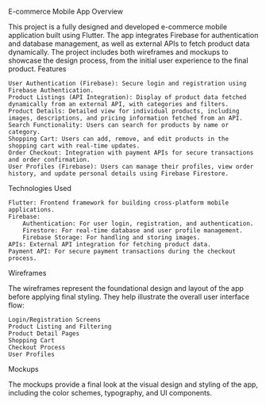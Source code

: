 E-commerce Mobile App
Overview

This project is a fully designed and developed e-commerce mobile application built using Flutter. The app integrates Firebase for authentication and database management, as well as external APIs to fetch product data dynamically. The project includes both wireframes and mockups to showcase the design process, from the initial user experience to the final product.
Features

    User Authentication (Firebase): Secure login and registration using Firebase Authentication.
    Product Listings (API Integration): Display of product data fetched dynamically from an external API, with categories and filters.
    Product Details: Detailed view for individual products, including images, descriptions, and pricing information fetched from an API.
    Search Functionality: Users can search for products by name or category.
    Shopping Cart: Users can add, remove, and edit products in the shopping cart with real-time updates.
    Order Checkout: Integration with payment APIs for secure transactions and order confirmation.
    User Profiles (Firebase): Users can manage their profiles, view order history, and update personal details using Firebase Firestore.

Technologies Used

    Flutter: Frontend framework for building cross-platform mobile applications.
    Firebase:
        Authentication: For user login, registration, and authentication.
        Firestore: For real-time database and user profile management.
        Firebase Storage: For handling and storing images.
    APIs: External API integration for fetching product data.
    Payment API: For secure payment transactions during the checkout process.

Wireframes

The wireframes represent the foundational design and layout of the app before applying final styling. They help illustrate the overall user interface flow:

    Login/Registration Screens
    Product Listing and Filtering
    Product Detail Pages
    Shopping Cart
    Checkout Process
    User Profiles

Mockups

The mockups provide a final look at the visual design and styling of the app, including the color schemes, typography, and UI components.
